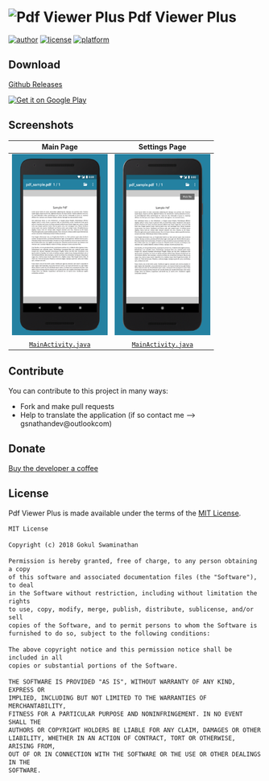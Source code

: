 # ![Pdf Viewer Plus](https://github.com/JavaCafe01/PdfViewer/blob/master/app/src/main/res/mipmap-mdpi/ic_launcher.png "Pdf Viewer Unlimited") Pdf Viewer Plus 

[//]: # (Shields)

[![author](https://img.shields.io/badge/author-Gokul%20Swaminathan-lightgrey.svg?style=flat-square)](https://github.com/JavaCafe01)
[![license](https://img.shields.io/badge/license-MIT-blue.svg?style=flat-square)](https://github.com/JavaCafe01/PdfViewer/blob/master/LICENSE) [![platform](https://img.shields.io/badge/platform-Android-green.svg?style=flat-square)](https://www.android.com/)


## Download

[Github Releases](https://github.com/JavaCafe01/PdfViewer/releases)

<a href='https://play.google.com/store/apps/details?id=com.gsnathan.pdfviewer'><img width="250" alt='Get it on Google Play' src='https://play.google.com/intl/en_us/badges/images/generic/en_badge_web_generic.png'/></a>



## Screenshots

| Main Page | Settings Page |
|:-:|:-:|
| <img src ="./images/mainpage.png" width="190" height="360"/> | <img src ="./images/mainpage2.png" width="190" height="360"/> |
| [`MainActivity.java`](https://github.com/JavaCafe01/PdfViewer/blob/master/app/src/main/java/com/gsnathan/pdfviewer/MainActivity.java) |  [`MainActivity.java`](https://github.com/JavaCafe01/PdfViewer/blob/master/app/src/main/java/com/gsnathan/pdfviewer/MainActivity.java)  | 


## Contribute

You can contribute to this project in many ways:
* Fork and make pull requests
* Help to translate the application (if so contact me --> gsnathandev@outlookcom)

## Donate

[Buy the developer a coffee](https://www.paypal.me/gsnathan)

## License

Pdf Viewer Plus is made available under the terms of the [MIT License](https://opensource.org/licenses/MIT).
```
MIT License

Copyright (c) 2018 Gokul Swaminathan

Permission is hereby granted, free of charge, to any person obtaining a copy
of this software and associated documentation files (the "Software"), to deal
in the Software without restriction, including without limitation the rights
to use, copy, modify, merge, publish, distribute, sublicense, and/or sell
copies of the Software, and to permit persons to whom the Software is
furnished to do so, subject to the following conditions:

The above copyright notice and this permission notice shall be included in all
copies or substantial portions of the Software.

THE SOFTWARE IS PROVIDED "AS IS", WITHOUT WARRANTY OF ANY KIND, EXPRESS OR
IMPLIED, INCLUDING BUT NOT LIMITED TO THE WARRANTIES OF MERCHANTABILITY,
FITNESS FOR A PARTICULAR PURPOSE AND NONINFRINGEMENT. IN NO EVENT SHALL THE
AUTHORS OR COPYRIGHT HOLDERS BE LIABLE FOR ANY CLAIM, DAMAGES OR OTHER
LIABILITY, WHETHER IN AN ACTION OF CONTRACT, TORT OR OTHERWISE, ARISING FROM,
OUT OF OR IN CONNECTION WITH THE SOFTWARE OR THE USE OR OTHER DEALINGS IN THE
SOFTWARE.
```


